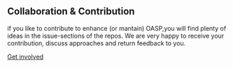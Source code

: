 ## Collaboration & Contribution
 if you like to contribute to enhance (or mantain) OASP,you will find plenty of ideas in the issue-sections of the repos. We are very happy to receive your contribution, discuss approaches and return feedback to you.

 [Get involved](https://www.google.com)
